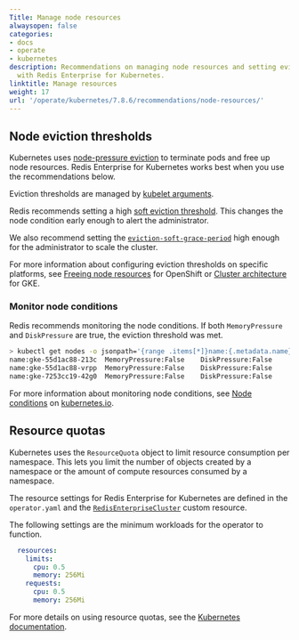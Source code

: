 ```yaml
---
Title: Manage node resources
alwaysopen: false
categories:
- docs
- operate
- kubernetes
description: Recommendations on managing node resources and setting eviction thresholds
  with Redis Enterprise for Kubernetes.
linktitle: Manage resources
weight: 17
url: '/operate/kubernetes/7.8.6/recommendations/node-resources/'
---
```

 


## Node eviction thresholds

 Kubernetes uses [node-pressure eviction](https://kubernetes.io/docs/concepts/scheduling-eviction/node-pressure-eviction/) to terminate pods and free up node resources. Redis Enterprise for Kubernetes works best when you use the recommendations below.

Eviction thresholds are managed by [kubelet arguments](https://kubernetes.io/docs/reference/command-line-tools-reference/kubelet/).

Redis recommends setting a high [soft eviction threshold](https://kubernetes.io/docs/concepts/scheduling-eviction/node-pressure-eviction/#soft-eviction-thresholds). This changes the node condition early enough to alert the administrator.

We also recommend setting the [`eviction-soft-grace-period`](https://kubernetes.io/docs/concepts/scheduling-eviction/node-pressure-eviction/#soft-eviction-thresholds) high enough for the administrator to scale the cluster.

For more information about configuring eviction thresholds on specific platforms, see [Freeing node resources](https://docs.openshift.com/container-platform/4.9/nodes/nodes/nodes-nodes-garbage-collection.html) for OpenShift or [Cluster architecture](https://cloud.google.com/kubernetes-engine/docs/concepts/cluster-architecture#node_allocatable) for GKE.

### Monitor node conditions

Redis recommends monitoring the node conditions. If both `MemoryPressure` and `DiskPressure` are true, the eviction threshold was met.

```sh
> kubectl get nodes -o jsonpath='{range .items[*]}name:{.metadata.name}{"\t"}MemoryPressure:{.status.conditions[?(@.type == "MemoryPressure")].status}{"\t"}DiskPressure:{.status.conditions[?(@.type == "DiskPressure")].status}{"\n"}{end}'
name:gke-55d1ac88-213c	MemoryPressure:False	DiskPressure:False
name:gke-55d1ac88-vrpp	MemoryPressure:False	DiskPressure:False
name:gke-7253cc19-42g0	MemoryPressure:False	DiskPressure:False
```

For more information about monitoring node conditions, see [Node conditions](https://kubernetes.io/docs/concepts/scheduling-eviction/node-pressure-eviction/#node-conditions) on [kubernetes.io](https://kubernetes.io/docs/home/).

## Resource quotas

Kubernetes uses the `ResourceQuota` object to limit resource consumption per namespace. This lets you limit the number of objects created by a namespace or the amount of compute resources consumed by a namespace. 

The resource settings for Redis Enterprise for Kubernetes are defined in the `operator.yaml` and the [`RedisEnterpriseCluster`](https://github.com/RedisLabs/redis-enterprise-k8s-docs/blob/master/redis_enterprise_cluster_api.md#redisenterpriseclusterspec) custom resource.

The following settings are the minimum workloads for the operator to function.

```yaml
  resources:
    limits:
      cpu: 0.5
      memory: 256Mi
    requests:
      cpu: 0.5
      memory: 256Mi
```
For more details on using resource quotas, see the [Kubernetes documentation](https://kubernetes.io/docs/concepts/policy/resource-quotas/).


